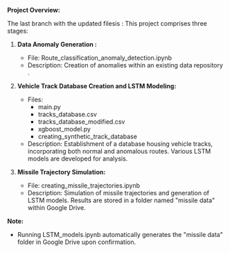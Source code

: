 **Project Overview:**


The last branch with the updated filesis : 
This project comprises three stages:

1. **Data Anomaly Generation :**
   - File: Route_classification_anomaly_detection.ipynb
   - Description: Creation of anomalies within an existing data repository .

2. **Vehicle Track Database Creation and LSTM Modeling:**
   - Files:
     - main.py
     - tracks_database.csv
     - tracks_database_modified.csv
     - xgboost_model.py
     - creating_synthetic_track_database
   - Description: Establishment of a database housing vehicle tracks, incorporating both normal and anomalous routes. Various LSTM models are developed for analysis.

3. **Missile Trajectory Simulation:**
   - File: creating_missile_trajectories.ipynb
   - Description: Simulation of missile trajectories and generation of LSTM models. Results are stored in a folder named "missile data" within Google Drive.

**Note:**
- Running LSTM_models.ipynb automatically generates the "missile data" folder in Google Drive upon confirmation.
